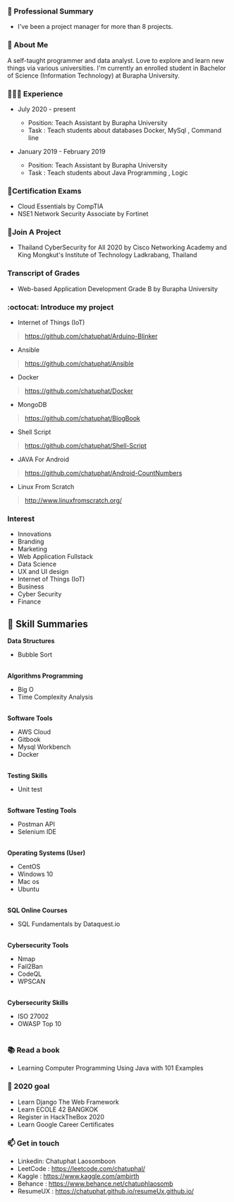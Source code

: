 ### 👨 Professional Summary
* I've been a project manager for more than 8 projects.

### 💬 About Me
A self-taught programmer and data analyst. Love to explore and learn new things via various universities.
I'm currently an enrolled student in Bachelor of Science (Information Technology) at Burapha University.
### 👩🏼‍💻 Experience
 * July 2020 - present                      
   * Position: Teach Assistant  by  Burapha University
   *  Task :  Teach students about databases  Docker, MySql , Command line
 
 * January 2019 - February 2019       
   * Position:  Teach Assistant  by  Burapha University
   * Task :  Teach students about Java Programming , Logic

### 📝Certification Exams
* Cloud Essentials by CompTIA
* NSE1 Network Security Associate by Fortinet
### 🌟Join A Project
* Thailand CyberSecurity for All 2020 by Cisco Networking Academy and King Mongkut's Institute of Technology Ladkrabang, Thailand
### Transcript of Grades
* Web-based Application Development Grade B by Burapha University
### :octocat: Introduce my project
* Internet of Things (IoT)
> https://github.com/chatuphat/Arduino-Blinker
* Ansible
> https://github.com/chatuphat/Ansible
* Docker
> https://github.com/chatuphat/Docker
* MongoDB
> https://github.com/chatuphat/BlogBook
* Shell Script
> https://github.com/chatuphat/Shell-Script
* JAVA For Android 
> https://github.com/chatuphat/Android-CountNumbers
* Linux From Scratch
> http://www.linuxfromscratch.org/

### Interest
* Innovations
* Branding
* Marketing
* Web Application Fullstack
* Data Science
* UX and UI design
* Internet of Things (IoT)
* Business
* Cyber Security
* Finance

## 📌  Skill Summaries

**Data Structures** </br>
  * Bubble Sort
</br></br>

**Algorithms Programming** </br>
  * Big O
  * Time Complexity Analysis
</br></br>

**Software Tools** </br>
  * AWS Cloud
  * Gitbook
  * Mysql Workbench
  * Docker
  </br></br>

**Testing Skills** </br>
  * Unit test
  </br></br>
  
**Software Testing Tools** </br>
  * Postman API
  * Selenium IDE
  </br></br>
  
**Operating Systems (User)** </br>
  * CentOS 
  * Windows 10 
  * Mac os 
  * Ubuntu
  </br></br>
  
**SQL Online Courses** </br>
  * SQL Fundamentals by Dataquest.io
  </br></br>

**Cybersecurity Tools** </br>
  * Nmap
  * Fail2Ban
  * CodeQL
  * WPSCAN
  </br></br>
  
**Cybersecurity Skills** </br>
  * ISO 27002
  * OWASP Top 10
  </br></br>

### 📚 Read a book
  * Learning Computer Programming Using Java with 101 Examples

### 🚀 2020 goal
  * Learn Django The Web Framework
  * Learn ECOLE 42 BANGKOK
  * Register in HackTheBox 2020
  * Learn Google Career Certificates
  
### 📫 Get in touch
* Linkedin: Chatuphat Laosomboon
* LeetCode : https://leetcode.com/chatuphal/
* Kaggle : https://www.kaggle.com/ambirth
* Behance : https://www.behance.net/chatuphlaosomb
* ResumeUX : https://chatuphat.github.io/resumeUx.github.io/
<!--
**chatuphat/chatuphat** is a ✨ _special_ ✨ repository because its `README.md` (this file) appears on your GitHub profile.

Here are some ideas to get you started:

- 🔭 I’m currently working on ...
- 🌱 I’m currently learning ...
- 👯 I’m looking to collaborate on ...
- 🤔 I’m looking for help with ...
- 💬 Ask me about ...
- 📫 How to reach me: ...
- 😄 Pronouns: ...
- ⚡ Fun fact: ...
-->
